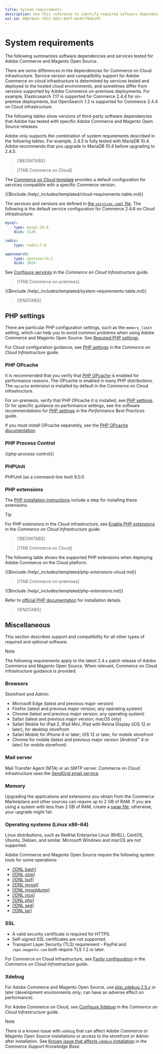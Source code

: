 ```yaml
---
title: System requirements
description: Use this reference to identify required software dependencies that have been tested with Adobe Commerce and Magento Open Source releases.
exl-id: 008c9edc-7d72-403c-847f-0e3b77bbb197
---
```

# System requirements

The following summarizes software dependencies and services tested for Adobe Commerce and Magento Open Source.

There are some differences in the dependencies for Commerce on Cloud infrastructure. Service version and compatibility support for Adobe Commerce on cloud infrastructure is determined by services tested and deployed to the hosted cloud environments, and sometimes differ from versions supported by Adobe Commerce on-premises deployments. For example, Elasticsearch 7.17 is supported for Commerce 2.4.4 for on-premise deployments, but OpenSearch 1.2 is supported for Commerce 2.4.4 on Cloud infrastructure.

The following tables show versions of third-party software dependencies that Adobe has tested with specific Adobe Commerce and Magento Open Source releases.

Adobe only supports the combination of system requirements described in the following tables. For example, 2.4.5 is fully tested with MariaDB 10.4. Adobe recommends that you upgrade to MariaDB 10.4 before upgrading to 2.4.5.

>[!BEGINTABS]

>[!TAB Commerce on Cloud]

The [Commerce on Cloud template](https://github.com/magento/magento-cloud) provides a default configuration for services compatible with a specific Commerce version.

{{$include /help/_includes/templated/cloud-requirements-table.md}}

The services and versions are defined in [the `services.yaml` file](https://github.com/magento/magento-cloud/blob/master/.magento/services.yaml). The following is the default service configuration for Commerce 2.4.6 on Cloud infrastructure:

```yaml
mysql:
    type: mysql:10.6
    disk: 5120

redis:
    type: redis:7.0

opensearch:
    type: opensearch:2
    disk: 1024
```

See [Configure services](https://experienceleague.adobe.com/docs/commerce-cloud-service/user-guide/configure/service/services-yaml.html) in the _Commerce on Cloud Infrastructure_ guide.

>[!TAB Commerce on-premises]

{{$include /help/_includes/templated/system-requirements-table.md}}

>[!ENDTABS]

## PHP settings

There are particular PHP configuration settings, such as the `memory_limit` setting, which can help you to avoid common problems when using Adobe Commerce and Magento Open Source. See [Required PHP settings](prerequisites/php-settings.md).

For Cloud configuration guidance, see [PHP settings](https://experienceleague.adobe.com/docs/commerce-cloud-service/user-guide/configure/app/php-settings.html) in the _Commerce on Cloud Infrastructure_ guide.

### PHP OPcache

It is recommended that you verify that [PHP OPcache](https://www.php.net/manual/en/intro.opcache.php) is enabled for performance reasons. The OPcache is enabled in many PHP distributions. The `opcache` extension is installed by default in the Commerce on Cloud infrastructure.

For on-premesis, verify that PHP OPcache it is installed, see [PHP settings](prerequisites/php-settings.md). Or for specific guidance on performance settings, see the software recommendations for [PHP settings](https://experienceleague.adobe.com/docs/commerce-operations/performance-best-practices/software.html#php-settings) in the _Performance Best Practices_ guide.

If you must install OPcache separately, see the [PHP OPcache documentation](https://www.php.net/manual/en/opcache.setup.php).

### PHP Process Control

{{php-process-control}}

### PHPUnit

PHPUnit (as a command-line tool) 9.0.0

### PHP extensions

The [PHP installation instructions](prerequisites/php-settings.md) include a step for installing these extensions.

>[!TIP]
>
>For PHP extensions in the Cloud infrastructure, see [Enable PHP extensions](https://experienceleague.adobe.com/docs/commerce-cloud-service/user-guide/configure/app/php-settings.html#enable-extensions) in the _Commerce on Cloud Infrastructure_ guide.

>[!BEGINTABS]

>[!TAB Commerce on Cloud]

The following table shows the supported PHP extensions when deploying Adobe Commerce on the Cloud platform.

{{$include /help/_includes/templated/php-extensions-cloud.md}}

>[!TAB Commerce on-premises]

{{$include /help/_includes/templated/php-extensions.md}}

Refer to [official PHP documentation](https://www.php.net/manual/en/extensions.php) for installation details.

>[!ENDTABS]

## Miscellaneous

This section describes support and compatibility for all other types of required and optional software.

>[!NOTE]
>
>The following requirements apply to the latest 2.4.x patch release of Adobe Commerce and Magento Open Source. When relevant, Commerce on Cloud infrastructure guidance is provided.

### Browsers

Storefront and Admin:

- Microsoft Edge (latest and previous major version)
- Firefox (latest and previous major version; any operating system)
- Chrome (latest and previous major version; any operating system)
- Safari (latest and previous major version; macOS only)
- Safari Mobile for iPad 2, iPad Mini, iPad with Retina Display (iOS 12 or later), for desktop storefront
- Safari Mobile for iPhone 6 or later; iOS 12 or later, for mobile storefront
- Chrome for mobile (latest and previous major version [Android&trade; 4 or later] for mobile storefront)

### Mail server

Mail Transfer Agent (MTA) or an SMTP server. Commerce on Cloud infrastructure uses the [SendGrid email service](https://experienceleague.adobe.com/docs/commerce-cloud-service/user-guide/project/sendgrid.html).

### Memory

Upgrading the applications and extensions you obtain from the Commerce Marketplace and other sources can require up to 2 GB of RAM. If you are using a system with less than 2 GB of RAM, create a [swap file](https://support.magento.com/hc/en-us/articles/360032980432); otherwise, your upgrade might fail.

### Operating systems (Linux x86-64)

Linux distributions, such as RedHat Enterprise Linux (RHEL), CentOS, Ubuntu, Debian, and similar. Microsoft Windows and macOS are not supported.

Adobe Commerce and Magento Open Source require the following system tools for some operations:

- [[!DNL bash]](https://www.gnu.org/software/bash/)
- [[!DNL gzip]](https://www.gzip.org/)
- [[!DNL lsof]](https://linux.die.net/man/8/lsof)
- [[!DNL mysql]](https://www.mysql.com/)
- [[!DNL mysqldump]](https://dev.mysql.com/doc/refman/8.0/en/mysqldump.html)
- [[!DNL nice]](https://linux.die.net/man/1/nice)
- [[!DNL php]](https://www.php.net/)
- [[!DNL sed]](https://www.gnu.org/software/sed/manual/sed.html)
- [[!DNL tar]](https://linux.die.net/man/1/tar)

### SSL

- A valid security certificate is required for HTTPS.
- Self-signed SSL certificates are not supported.
- Transport Layer Security (TLS) requirement - PayPal and `repo.magento.com` both require TLS 1.2 or later.

For Commerce on Cloud infrastructure, see [Fastly configuration](https://experienceleague.adobe.com/docs/commerce-cloud-service/user-guide/cdn/setup-fastly/fastly-configuration.html) in the _Commerce on Cloud Infrastructure_ guide.

### Xdebug

For Adobe Commerce and Magento Open Source, use [php_xdebug 2.5.x](https://xdebug.org/download) or later (development environments only; can have an adverse effect on performance).

For Adobe Commerce on Cloud, see [Configure Xdebug](https://experienceleague.adobe.com/docs/commerce-cloud-service/user-guide/develop/test/debug.html) in the _Commerce on Cloud Infrastructure_ guide.

>[!NOTE]
>
>There is a known issue with `xdebug` that can affect Adobe Commerce or Magento Open Source installations or access to the storefront or Admin after installation. See [Known issue that affects `xdebug` installation](https://experienceleague.adobe.com/docs/commerce-knowledge-base/kb/troubleshooting/miscellaneous/known-issues-that-affect-installation.html) in the _Commerce Support Knowledge Base_.
